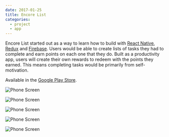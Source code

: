 ```yaml
---
date: 2017-01-25
title: Encore List
categories:
  - project
  - app
---
```

Encore List started out as a way to learn how to build with [React Native](https://facebook.github.io/react-native/), [Redux](http://redux.js.org/) and [Firebase](https://firebase.google.com/). Users would be able to create lists of tasks they had to complete and earn points on each one that they do. Built as a productivity app, users will create their own rewards to redeem with the points they earned. This means completing tasks would be primarily from self-motivation.

Available in the [Google Play Store](https://play.google.com/store/apps/details?id=com.encorelist&hl=en).

![Phone Screen](/assets/images/projects/encorelist/1.png)

![Phone Screen](/assets/images/projects/encorelist/2.png)

![Phone Screen](/assets/images/projects/encorelist/3.png)

![Phone Screen](/assets/images/projects/encorelist/4.png)

![Phone Screen](/assets/images/projects/encorelist/5.png)
